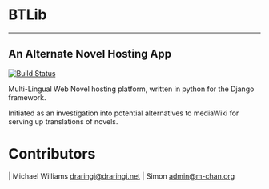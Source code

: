 BTLib
=======
--------------------
An Alternate Novel Hosting App
--------------------

[![Build Status](https://travis-ci.org/Lord-Simon/btlib.png?branch=master)](https://travis-ci.org/Lord-Simon/btlib)

Multi-Lingual Web Novel hosting platform, written in python for the Django framework.

Initiated as an investigation into potential alternatives to mediaWiki for serving up translations of novels.

Contributors
============
| Michael Williams <draringi@draringi.net>
| Simon <admin@m-chan.org>
